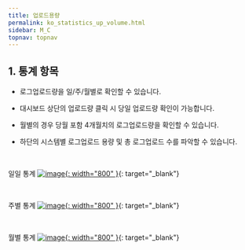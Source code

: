 ```yaml
---
title: 업로드용량
permalink: ko_statistics_up_volume.html
sidebar: M_C
topnav: topnav
---
```


## 1. 통계 항목

- 로그업로드량을 일/주/월별로 확인할 수 있습니다.

- 대시보드 상단의 업로드량 클릭 시 당일 업로드량 확인이 가능합니다.

- 월별의 경우 당월 포함 4개월치의 로그업로드량을 확인할 수 있습니다.

- 하단의 시스템별 로그업로드 용량 및 총 로그업로드 수를 파악할 수 있습니다.

<br />

일일 통계
[![image](/docs/images/Manual/common/statistics/upload/004.png){: width="800" }](/docs/images/Manual/common/statistics/upload/004.png){: target="_blank"}

<br />

주별 통계
[![image](/docs/images/Manual/common/statistics/upload/005.png){: width="800" }](/docs/images/Manual/common/statistics/upload/005.png){: target="_blank"}

<br />

월별 통계
[![image](/docs/images/Manual/common/statistics/upload/006.png){: width="800" }](/docs/images/Manual/common/statistics/upload/006.png){: target="_blank"}
